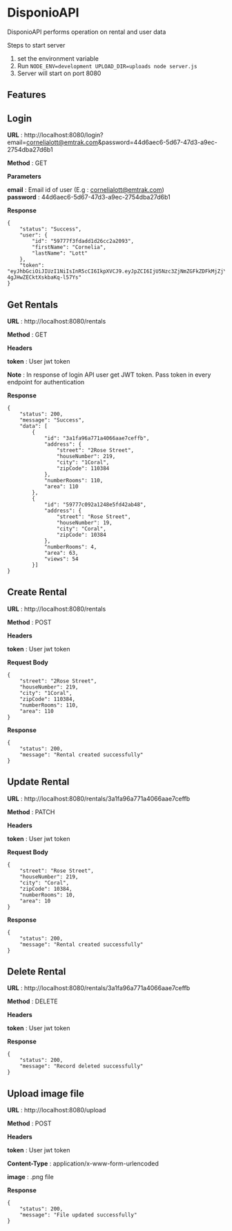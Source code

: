 DisponioAPI
==========

DisponioAPI performs operation on rental and user data

Steps to start server

1) set the environment variable
2) Run `NODE_ENV=development UPLOAD_DIR=uploads node server.js`
3) Server will start on port 8080

## Features

## Login

**URL** : http://localhost:8080/login?email=cornelialott@emtrak.com&password=44d6aec6-5d67-47d3-a9ec-2754dba27d6b1

**Method** : GET

**Parameters**

**email** : Email id of user (E.g : cornelialott@emtrak.com) <br/>
**password** : 44d6aec6-5d67-47d3-a9ec-2754dba27d6b1

**Response**
```
{
    "status": "Success",
    "user": {
        "id": "59777f3fdadd1d26cc2a2093",
        "firstName": "Cornelia",
        "lastName": "Lott"
    },
    "token": "eyJhbGciOiJIUzI1NiIsInR5cCI6IkpXVCJ9.eyJpZCI6IjU5Nzc3ZjNmZGFkZDFkMjZjYzJhMjA5MyIsImlhdCI6MTUxNzcyMTM3OSwiZXhwIjoxNTE3NzI4NTc5fQ.4ZxfHmra0Yhsqz2m1MG-4gJHwZECktXskbaKq-l57Ys"
}
```


## Get Rentals

**URL** : http://localhost:8080/rentals

**Method** : GET

**Headers**

**token** : User jwt token

**Note** : In response of login API user get JWT token. Pass token in every endpoint for authentication

**Response**
```
{
    "status": 200,
    "message": "Success",
    "data": [
        {
            "id": "3a1fa96a771a4066aae7ceffb",
            "address": {
                "street": "2Rose Street",
                "houseNumber": 219,
                "city": "1Coral",
                "zipCode": 110384
            },
            "numberRooms": 110,
            "area": 110
        },
        {
            "id": "59777c092a1248e5fd42ab48",
            "address": {
                "street": "Rose Street",
                "houseNumber": 19,
                "city": "Coral",
                "zipCode": 10384
            },
            "numberRooms": 4,
            "area": 63,
            "views": 54
        }]
}
```


## Create Rental

**URL** : http://localhost:8080/rentals

**Method** : POST


**Headers**

**token** : User jwt token

**Request Body**
```
{
	"street": "2Rose Street",
	"houseNumber": 219,
	"city": "1Coral",
	"zipCode": 110384,
	"numberRooms": 110,
	"area": 110
}
```


**Response**
```
{
    "status": 200,
    "message": "Rental created successfully"
}
```

## Update Rental

**URL** : http://localhost:8080/rentals/3a1fa96a771a4066aae7ceffb

**Method** : PATCH

**Headers**

**token** : User jwt token

**Request Body**
```
{
	"street": "Rose Street",
	"houseNumber": 219,
	"city": "Coral",
	"zipCode": 10384,
	"numberRooms": 10,
	"area": 10
}
```

**Response**
```
{
    "status": 200,
    "message": "Rental created successfully"
}
```

## Delete Rental

**URL** : http://localhost:8080/rentals/3a1fa96a771a4066aae7ceffb

**Method** : DELETE

**Headers**

**token** : User jwt token

**Response**
```
{
    "status": 200,
    "message": "Record deleted successfully"
}
```

## Upload image file

**URL** : http://localhost:8080/upload

**Method** : POST

**Headers**

**token** : User jwt token

**Content-Type** : application/x-www-form-urlencoded

**image** : .png file

**Response**
```
{
    "status": 200,
    "message": "File updated successfully"
}
```